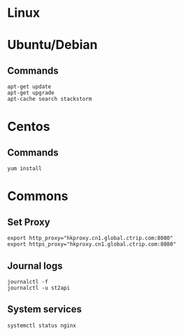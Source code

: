 # Linux


# Ubuntu/Debian
## Commands
```
apt-get update
apt-get upgrade
apt-cache search stackstorm
```

# Centos
## Commands
```
yum install
```
# Commons
## Set Proxy
```
export http_proxy="hkproxy.cn1.global.ctrip.com:8080"
export https_proxy="hkproxy.cn1.global.ctrip.com:8080"
```
## Journal logs
```
journalctl -f
journalctl -u st2api
```
## System services
```
systemctl status nginx
```

# 


